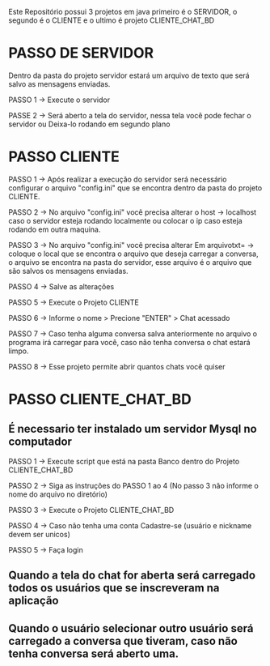 Este Repositório possui 3 projetos em java primeiro é o SERVIDOR, o segundo é o CLIENTE e o ultimo é projeto CLIENTE_CHAT_BD

# PASSO DE SERVIDOR
Dentro da pasta do projeto servidor estará um arquivo de texto que será salvo as mensagens enviadas.

PASSO 1 -> Execute o servidor

PASSE 2 -> Será aberto a tela do servidor, nessa tela você pode fechar o servidor ou Deixa-lo rodando em segundo plano

# PASSO CLIENTE 
PASSO 1 -> Após realizar a execução do servidor será necessário configurar o arquivo "config.ini" que se encontra dentro da pasta do projeto CLIENTE.

PASSO 2 -> No arquivo "config.ini" você precisa alterar o host -> localhost caso o servidor esteja rodando localmente ou colocar o ip caso esteja rodando em outra maquina.

PASSO 3 -> No arquivo "config.ini" você precisa alterar Em arquivotxt= -> coloque o local que se encontra o arquivo que deseja carregar a conversa, o arquivo se encontra na pasta do servidor, esse arquivo é o arquivo que são salvos os mensagens enviadas. 

PASSO 4 -> Salve as alterações

PASSO 5 -> Execute o Projeto CLIENTE

PASSO 6 -> Informe o nome > Precione "ENTER" > Chat acessado

PASSO 7 -> Caso tenha alguma conversa salva anteriormente no arquivo o programa irá carregar para você, caso não tenha conversa o chat estará limpo.

PASSO 8 -> Esse projeto permite abrir quantos chats você quiser

# PASSO CLIENTE_CHAT_BD
## É necessario ter instalado um servidor Mysql no computador

PASSO 1 -> Execute script que está na pasta Banco dentro do Projeto CLIENTE_CHAT_BD

PASSO 2 -> Siga as instruções do PASSO 1 ao 4 (No passo 3 não informe o nome do arquivo no diretório)

PASSO 3 -> Execute o Projeto CLIENTE_CHAT_BD

PASSO 4 -> Caso não tenha uma conta Cadastre-se (usuário e nickname devem ser unicos)

PASSO 5 -> Faça login

## Quando a tela do chat for aberta será carregado todos os usuários que se inscreveram na aplicação

## Quando o usuário selecionar outro usuário será carregado a conversa que tiveram, caso não tenha conversa será aberto uma.





